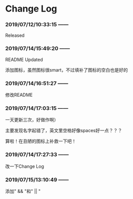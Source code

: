 # **Change Log**

	
### 2019/07/12/10:33:15 ——

Released

### 2019/07/14/15:49:20 ——

README Updated 

添加图标，虽然图标很smart，不过填补了图标的空白也是好的

### 2019/07/14/16:51:27 ——

修改README

### 2019/07/14/17:03:15 ——

一天更新三次，好做作啊）

主要发现名字起错了，英文里空格好像spaces好一点？？？

算啦！在丑陋的图标上补救一下吧！

### 2019/07/14/17:27:33 ——

改一下Change Log

### 2019/07/15/13:10:49 ——

添加" && "和" || "
